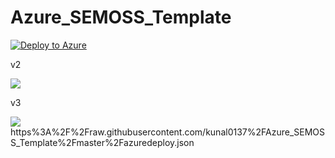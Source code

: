 # Azure_SEMOSS_Template

[![Deploy to Azure](http://azuredeploy.net/deploybutton.png)](https://azuredeploy.net/)



v2



<a href="https://azuredeploy.net/?repository=https://github.com/kunal0137/Azure_SEMOSS_Template" target="_blank">
    <img src="http://azuredeploy.net/deploybutton.png"/>
</a>

v3

<a href="https://portal.azure.com/#create/Microsoft.Template/uri/https%3A%2F%2Fraw.githubusercontent.com/kunal0137%2FAzure_SEMOSS_Template%2Fmaster%2Fazuredeploy.json" target="_blank">
    <img src="http://azuredeploy.net/deploybutton.png"/>
</a>
https%3A%2F%2Fraw.githubusercontent.com/kunal0137%2FAzure_SEMOSS_Template%2Fmaster%2Fazuredeploy.json
